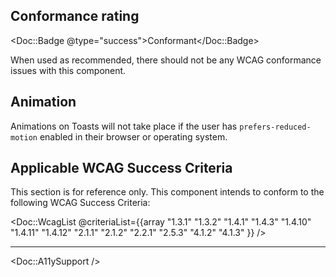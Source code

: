 ## Conformance rating

<Doc::Badge @type="success">Conformant</Doc::Badge>

When used as recommended, there should not be any WCAG conformance issues with this component.

## Animation

Animations on Toasts will not take place if the user has `prefers-reduced-motion` enabled in their browser or operating system.

## Applicable WCAG Success Criteria

This section is for reference only. This component intends to conform to the following WCAG Success Criteria:

<Doc::WcagList @criteriaList={{array "1.3.1" "1.3.2" "1.4.1" "1.4.3" "1.4.10" "1.4.11" "1.4.12" "2.1.1" "2.1.2" "2.2.1" "2.5.3" "4.1.2" "4.1.3" }} />

---

<Doc::A11ySupport />
